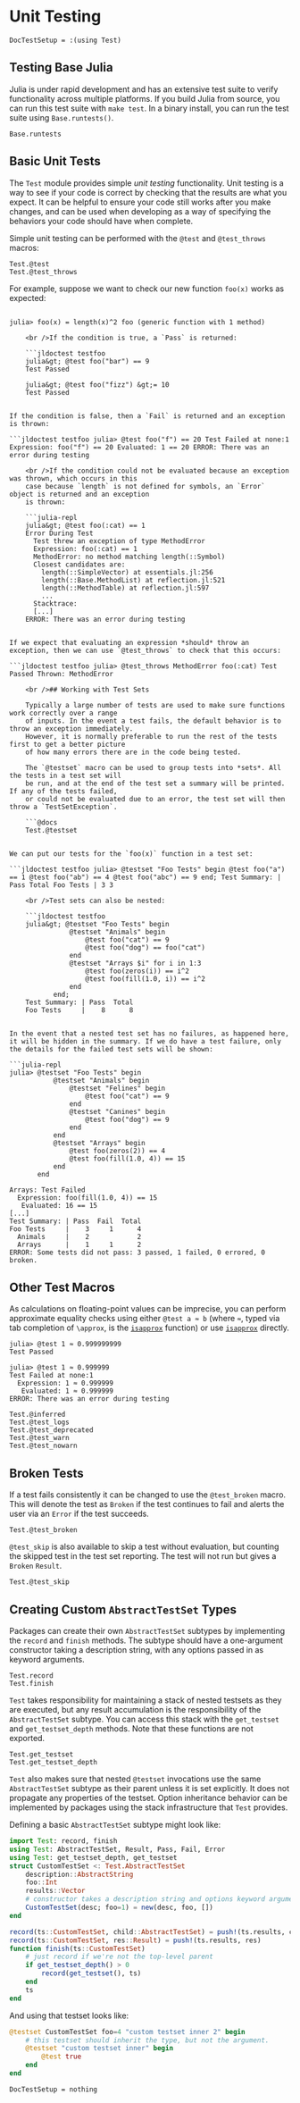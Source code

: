 # Unit Testing

```@meta
DocTestSetup = :(using Test)
```

## Testing Base Julia

Julia is under rapid development and has an extensive test suite to verify functionality across multiple platforms. If you build Julia from source, you can run this test suite with `make test`. In a binary install, you can run the test suite using `Base.runtests()`.

```@docs
Base.runtests
```

## Basic Unit Tests

The `Test` module provides simple *unit testing* functionality. Unit testing is a way to see if your code is correct by checking that the results are what you expect. It can be helpful to ensure your code still works after you make changes, and can be used when developing as a way of specifying the behaviors your code should have when complete.

Simple unit testing can be performed with the `@test` and `@test_throws` macros:

```@docs
Test.@test
Test.@test_throws
```

For example, suppose we want to check our new function `foo(x)` works as expected:

```jldoctest testfoo julia> using Test

julia> foo(x) = length(x)^2 foo (generic function with 1 method)

    <br />If the condition is true, a `Pass` is returned:
    
    ```jldoctest testfoo
    julia&gt; @test foo("bar") == 9
    Test Passed
    
    julia&gt; @test foo("fizz") &gt;= 10
    Test Passed
    

If the condition is false, then a `Fail` is returned and an exception is thrown:

```jldoctest testfoo julia> @test foo("f") == 20 Test Failed at none:1 Expression: foo("f") == 20 Evaluated: 1 == 20 ERROR: There was an error during testing

    <br />If the condition could not be evaluated because an exception was thrown, which occurs in this
    case because `length` is not defined for symbols, an `Error` object is returned and an exception
    is thrown:
    
    ```julia-repl
    julia&gt; @test foo(:cat) == 1
    Error During Test
      Test threw an exception of type MethodError
      Expression: foo(:cat) == 1
      MethodError: no method matching length(::Symbol)
      Closest candidates are:
        length(::SimpleVector) at essentials.jl:256
        length(::Base.MethodList) at reflection.jl:521
        length(::MethodTable) at reflection.jl:597
        ...
      Stacktrace:
      [...]
    ERROR: There was an error during testing
    

If we expect that evaluating an expression *should* throw an exception, then we can use `@test_throws` to check that this occurs:

```jldoctest testfoo julia> @test_throws MethodError foo(:cat) Test Passed Thrown: MethodError

    <br />## Working with Test Sets
    
    Typically a large number of tests are used to make sure functions work correctly over a range
    of inputs. In the event a test fails, the default behavior is to throw an exception immediately.
    However, it is normally preferable to run the rest of the tests first to get a better picture
    of how many errors there are in the code being tested.
    
    The `@testset` macro can be used to group tests into *sets*. All the tests in a test set will
    be run, and at the end of the test set a summary will be printed. If any of the tests failed,
    or could not be evaluated due to an error, the test set will then throw a `TestSetException`.
    
    ```@docs
    Test.@testset
    

We can put our tests for the `foo(x)` function in a test set:

```jldoctest testfoo julia> @testset "Foo Tests" begin @test foo("a") == 1 @test foo("ab") == 4 @test foo("abc") == 9 end; Test Summary: | Pass Total Foo Tests | 3 3

    <br />Test sets can also be nested:
    
    ```jldoctest testfoo
    julia&gt; @testset "Foo Tests" begin
               @testset "Animals" begin
                   @test foo("cat") == 9
                   @test foo("dog") == foo("cat")
               end
               @testset "Arrays $i" for i in 1:3
                   @test foo(zeros(i)) == i^2
                   @test foo(fill(1.0, i)) == i^2
               end
           end;
    Test Summary: | Pass  Total
    Foo Tests     |    8      8
    

In the event that a nested test set has no failures, as happened here, it will be hidden in the summary. If we do have a test failure, only the details for the failed test sets will be shown:

```julia-repl
julia> @testset "Foo Tests" begin
           @testset "Animals" begin
               @testset "Felines" begin
                   @test foo("cat") == 9
               end
               @testset "Canines" begin
                   @test foo("dog") == 9
               end
           end
           @testset "Arrays" begin
               @test foo(zeros(2)) == 4
               @test foo(fill(1.0, 4)) == 15
           end
       end

Arrays: Test Failed
  Expression: foo(fill(1.0, 4)) == 15
   Evaluated: 16 == 15
[...]
Test Summary: | Pass  Fail  Total
Foo Tests     |    3     1      4
  Animals     |    2            2
  Arrays      |    1     1      2
ERROR: Some tests did not pass: 3 passed, 1 failed, 0 errored, 0 broken.
```

## Other Test Macros

As calculations on floating-point values can be imprecise, you can perform approximate equality checks using either `@test a ≈ b` (where `≈`, typed via tab completion of `\approx`, is the [`isapprox`](@ref) function) or use [`isapprox`](@ref) directly.

```jldoctest
julia> @test 1 ≈ 0.999999999
Test Passed

julia> @test 1 ≈ 0.999999
Test Failed at none:1
  Expression: 1 ≈ 0.999999
   Evaluated: 1 ≈ 0.999999
ERROR: There was an error during testing
```

```@docs
Test.@inferred
Test.@test_logs
Test.@test_deprecated
Test.@test_warn
Test.@test_nowarn
```

## Broken Tests

If a test fails consistently it can be changed to use the `@test_broken` macro. This will denote the test as `Broken` if the test continues to fail and alerts the user via an `Error` if the test succeeds.

```@docs
Test.@test_broken
```

`@test_skip` is also available to skip a test without evaluation, but counting the skipped test in the test set reporting. The test will not run but gives a `Broken` `Result`.

```@docs
Test.@test_skip
```

## Creating Custom `AbstractTestSet` Types

Packages can create their own `AbstractTestSet` subtypes by implementing the `record` and `finish` methods. The subtype should have a one-argument constructor taking a description string, with any options passed in as keyword arguments.

```@docs
Test.record
Test.finish
```

`Test` takes responsibility for maintaining a stack of nested testsets as they are executed, but any result accumulation is the responsibility of the `AbstractTestSet` subtype. You can access this stack with the `get_testset` and `get_testset_depth` methods. Note that these functions are not exported.

```@docs
Test.get_testset
Test.get_testset_depth
```

`Test` also makes sure that nested `@testset` invocations use the same `AbstractTestSet` subtype as their parent unless it is set explicitly. It does not propagate any properties of the testset. Option inheritance behavior can be implemented by packages using the stack infrastructure that `Test` provides.

Defining a basic `AbstractTestSet` subtype might look like:

```julia
import Test: record, finish
using Test: AbstractTestSet, Result, Pass, Fail, Error
using Test: get_testset_depth, get_testset
struct CustomTestSet <: Test.AbstractTestSet
    description::AbstractString
    foo::Int
    results::Vector
    # constructor takes a description string and options keyword arguments
    CustomTestSet(desc; foo=1) = new(desc, foo, [])
end

record(ts::CustomTestSet, child::AbstractTestSet) = push!(ts.results, child)
record(ts::CustomTestSet, res::Result) = push!(ts.results, res)
function finish(ts::CustomTestSet)
    # just record if we're not the top-level parent
    if get_testset_depth() > 0
        record(get_testset(), ts)
    end
    ts
end
```

And using that testset looks like:

```julia
@testset CustomTestSet foo=4 "custom testset inner 2" begin
    # this testset should inherit the type, but not the argument.
    @testset "custom testset inner" begin
        @test true
    end
end
```

```@meta
DocTestSetup = nothing
```